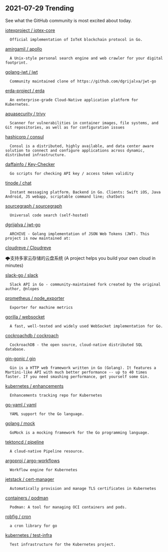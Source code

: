 ## 2021-07-29 Trending 
See what the GitHub community is most excited about today. 

[iotexproject / iotex-core](https://github.com/iotexproject/iotex-core) 

      Official implementation of IoTeX blockchain protocol in Go.
     
[amirgamil / apollo](https://github.com/amirgamil/apollo) 

      A Unix-style personal search engine and web crawler for your digital footprint.
     
[golang-jwt / jwt](https://github.com/golang-jwt/jwt) 

      Community maintained clone of https://github.com/dgrijalva/jwt-go

     
[erda-project / erda](https://github.com/erda-project/erda) 

      An enterprise-grade Cloud-Native application platform for Kubernetes.
     
[aquasecurity / trivy](https://github.com/aquasecurity/trivy) 

      Scanner for vulnerabilities in container images, file systems, and Git repositories, as well as for configuration issues
     
[hashicorp / consul](https://github.com/hashicorp/consul) 

      Consul is a distributed, highly available, and data center aware solution to connect and configure applications across dynamic, distributed infrastructure.
     
[daffainfo / Key-Checker](https://github.com/daffainfo/Key-Checker) 

      Go scripts for checking API key / access token validity
     
[tinode / chat](https://github.com/tinode/chat) 

      Instant messaging platform. Backend in Go. Clients: Swift iOS, Java Android, JS webapp, scriptable command line; chatbots
     
[sourcegraph / sourcegraph](https://github.com/sourcegraph/sourcegraph) 

      Universal code search (self-hosted)
     
[dgrijalva / jwt-go](https://github.com/dgrijalva/jwt-go) 

      ARCHIVE - Golang implementation of JSON Web Tokens (JWT). This project is now maintained at:
     
[cloudreve / Cloudreve](https://github.com/cloudreve/Cloudreve) 

      
🌩支持多家云存储的云盘系统 (A project helps you build your own cloud in minutes)
     
[slack-go / slack](https://github.com/slack-go/slack) 

      Slack API in Go - community-maintained fork created by the original author, @nlopes

     
[prometheus / node_exporter](https://github.com/prometheus/node_exporter) 

      Exporter for machine metrics
     
[gorilla / websocket](https://github.com/gorilla/websocket) 

      A fast, well-tested and widely used WebSocket implementation for Go.
     
[cockroachdb / cockroach](https://github.com/cockroachdb/cockroach) 

      CockroachDB - the open source, cloud-native distributed SQL database.
     
[gin-gonic / gin](https://github.com/gin-gonic/gin) 

      Gin is a HTTP web framework written in Go (Golang). It features a Martini-like API with much better performance -- up to 40 times faster. If you need smashing performance, get yourself some Gin.
     
[kubernetes / enhancements](https://github.com/kubernetes/enhancements) 

      Enhancements tracking repo for Kubernetes
     
[go-yaml / yaml](https://github.com/go-yaml/yaml) 

      YAML support for the Go language.
     
[golang / mock](https://github.com/golang/mock) 

      GoMock is a mocking framework for the Go programming language.
     
[tektoncd / pipeline](https://github.com/tektoncd/pipeline) 

      A cloud-native Pipeline resource.
     
[argoproj / argo-workflows](https://github.com/argoproj/argo-workflows) 

      Workflow engine for Kubernetes
     
[jetstack / cert-manager](https://github.com/jetstack/cert-manager) 

      Automatically provision and manage TLS certificates in Kubernetes
     
[containers / podman](https://github.com/containers/podman) 

      Podman: A tool for managing OCI containers and pods.
     
[robfig / cron](https://github.com/robfig/cron) 

      a cron library for go
     
[kubernetes / test-infra](https://github.com/kubernetes/test-infra) 

      Test infrastructure for the Kubernetes project.
     

